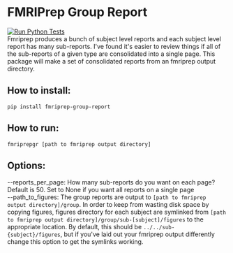 # FMRIPrep Group Report
[![Run Python Tests](https://github.com/nimh-comppsych/fmriprep-group-report/actions/workflows/ci.yml/badge.svg)](https://github.com/nimh-comppsych/fmriprep-group-report/actions/workflows/ci.yml)  
Fmriprep produces a bunch of subject level reports and each subject level report has many sub-reports. 
I've found it's easier to review things if all of the sub-reports of a given type are consolidated into a single page. 
This package will make a set of consolidated reports from an fmriprep output directory.

## How to install:
`pip install fmriprep-group-report`  

## How to run:
`fmriprepgr [path to fmriprep output directory]`

## Options: 
--reports_per_page: How many sub-reports do you want on each page? Default is 50. 
Set to None if you want all reports on a single page  
--path_to_figures: The group reports are output to 
`[path to fmriprep output directory]/group`. 
In order to keep from wasting disk space by copying figures, figures directory for each subject are symlinked from
`[path to fmriprep output directory]/group/sub-[subject]/figures` to the appropriate location.
By default, this should be `../../sub-{subject}/figures`, but if you've laid out your fmriprep output differently
change this option to get the symlinks working.
